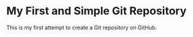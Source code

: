 # My First and Simple Git Repository

This is my first attempt to create a Git repository on GitHub.
